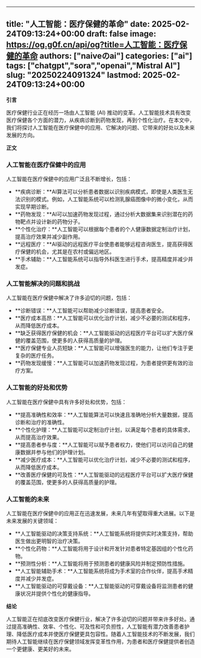 
---
title: "人工智能：医疗保健的革命"
date: 2025-02-24T09:13:24+00:00
draft: false
image: https://og.g0f.cn/api/og?title=人工智能：医疗保健的革命
authors: ["naiveのai"]
categories: ["ai"]
tags: ["chatgpt","sora","openai","Mistral AI"]
slug: "20250224091324"
lastmod: 2025-02-24T09:13:24+00:00
---
**引言**

医疗保健行业正在经历一场由人工智能 (AI) 推动的变革。人工智能技术具有改变医疗保健各个方面的潜力，从疾病诊断到药物发现，再到个性化治疗。在本文中，我们将探讨人工智能在医疗保健中的应用、它解决的问题、它带来的好处以及未来发展的方向。

**正文**

### 人工智能在医疗保健中的应用

人工智能在医疗保健中的应用广泛且不断增长，包括：

- **疾病诊断：**AI算法可以分析患者数据以识别疾病模式，即使是人类医生无法识别的模式。例如，人工智能系统可以检测乳腺癌图像中的微小变化，从而实现早期诊断。
- **药物发现：**AI可以加速药物发现过程，通过分析大数据集来识别潜在的药物靶点并设计新的药物分子。
- **个性化治疗：**人工智能可以根据每个患者的个人健康数据定制治疗计划，提高治疗效果并减少副作用。
- **远程医疗：**AI驱动的远程医疗平台使患者能够远程咨询医生，提高获得医疗保健的机会，尤其是在农村或偏远地区。
- **手术辅助：**人工智能系统可以指导外科医生进行手术，提高精度并减少并发症。

### 人工智能解决的问题和挑战

人工智能在医疗保健中解决了许多迫切的问题，包括：

- **诊断错误：**人工智能可以帮助减少诊断错误，提高患者安全。
- **医疗成本高昂：**人工智能可以优化治疗计划，减少不必要的测试和程序，从而降低医疗成本。
- **缺乏获得医疗保健的机会：**人工智能驱动的远程医疗平台可以扩大医疗保健的覆盖范围，使更多的人获得高质量的护理。
- **医疗保健专业人员短缺：**人工智能可以增强医生的能力，让他们专注于更复杂的医疗任务。
- **药物发现缓慢：**人工智能可以加速药物发现过程，为患者提供更有效的治疗方案。

### 人工智能的好处和优势

人工智能在医疗保健中具有许多好处和优势，包括：

- **提高准确性和效率：**人工智能算法可以快速且准确地分析大量数据，提高诊断和治疗的准确性。
- **个性化护理：**人工智能可以定制治疗计划，以满足每个患者的具体需求，从而提高治疗效果。
- **提高患者参与度：**人工智能可以赋予患者权力，使他们可以访问自己的健康数据并参与他们的护理计划。
- **减少医疗成本：**人工智能可以优化治疗计划，减少不必要的测试和程序，从而降低医疗成本。
- **改善医疗保健的可及性：**人工智能驱动的远程医疗平台可以扩大医疗保健的覆盖范围，使更多的人获得高质量的护理。

### 人工智能的未来

人工智能在医疗保健中的应用正在迅速发展，未来几年有望取得重大进展。以下是未来发展的关键领域：

- **人工智能驱动的决策支持系统：**人工智能系统将提供实时决策支持，帮助医生做出更明智的治疗决策。
- **个性化药物：**人工智能将用于设计和开发针对患者特定基因组的个性化药物。
- **预测性分析：**人工智能将用于预测患者的健康风险并制定预防性措施。
- **人工智能辅助手术：**人工智能系统将成为手术室的合作伙伴，提高手术精度并减少并发症。
- **人工智能驱动的可穿戴设备：**人工智能驱动的可穿戴设备将监测患者的健康状况并提供个性化的健康指导。

**结论**

人工智能正在彻底改变医疗保健行业，解决了许多迫切的问题并带来许多好处。通过提高准确性、效率、个性化、可及性和可负担性，人工智能有潜力改善患者护理、降低医疗成本并使医疗保健更具包容性。随着人工智能技术的不断发展，我们期待人工智能继续在医疗保健领域发挥变革性作用，为患者和医疗保健提供者创造一个更健康、更美好的未来。